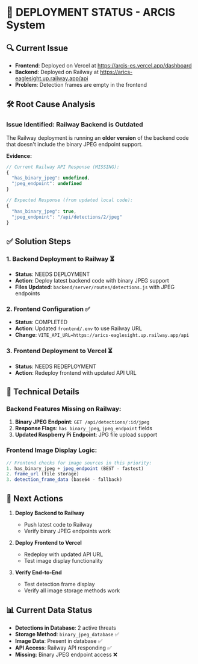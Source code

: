 # 🚀 DEPLOYMENT STATUS - ARCIS System

## 🔍 **Current Issue**
- **Frontend**: Deployed on Vercel at https://arcis-es.vercel.app/dashboard
- **Backend**: Deployed on Railway at https://arics-eaglesight.up.railway.app/api
- **Problem**: Detection frames are empty in the frontend

## 🛠️ **Root Cause Analysis**

### **Issue Identified**: Railway Backend is Outdated
The Railway deployment is running an **older version** of the backend code that doesn't include the binary JPEG endpoint support.

**Evidence:**
```javascript
// Current Railway API Response (MISSING):
{
  "has_binary_jpeg": undefined,
  "jpeg_endpoint": undefined
}

// Expected Response (from updated local code):
{
  "has_binary_jpeg": true,
  "jpeg_endpoint": "/api/detections/2/jpeg"
}
```

## ✅ **Solution Steps**

### **1. Backend Deployment to Railway** ⏳
- **Status**: NEEDS DEPLOYMENT
- **Action**: Deploy latest backend code with binary JPEG support
- **Files Updated**: `backend/server/routes/detections.js` with JPEG endpoints

### **2. Frontend Configuration** ✅
- **Status**: COMPLETED
- **Action**: Updated `frontend/.env` to use Railway URL
- **Change**: `VITE_API_URL=https://arics-eaglesight.up.railway.app/api`

### **3. Frontend Deployment to Vercel** ⏳
- **Status**: NEEDS REDEPLOYMENT
- **Action**: Redeploy frontend with updated API URL

## 🔧 **Technical Details**

### **Backend Features Missing on Railway:**
1. **Binary JPEG Endpoint**: `GET /api/detections/:id/jpeg`
2. **Response Flags**: `has_binary_jpeg`, `jpeg_endpoint` fields
3. **Updated Raspberry Pi Endpoint**: JPG file upload support

### **Frontend Image Display Logic:**
```javascript
// Frontend checks for image sources in this priority:
1. has_binary_jpeg + jpeg_endpoint (BEST - fastest)
2. frame_url (file storage)
3. detection_frame_data (base64 - fallback)
```

## 🎯 **Next Actions**

1. **Deploy Backend to Railway**
   - Push latest code to Railway
   - Verify binary JPEG endpoints work

2. **Deploy Frontend to Vercel**
   - Redeploy with updated API URL
   - Test image display functionality

3. **Verify End-to-End**
   - Test detection frame display
   - Verify all image storage methods work

## 📊 **Current Data Status**
- **Detections in Database**: 2 active threats
- **Storage Method**: `binary_jpeg_database` ✅
- **Image Data**: Present in database ✅
- **API Access**: Railway API responding ✅
- **Missing**: Binary JPEG endpoint access ❌ 
